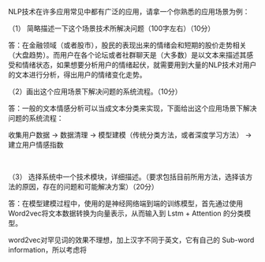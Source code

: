 NLP技术在许多应用常见中都有广泛的应用，请拿一个你熟悉的应用场景为例：

（1） 简略描述一下这个场景技术所解决问题（100字左右）（10分）

答：在金融领域（或者股市），股民的表现出来的情绪会和短期的股价走势相关（大盘趋势）。而用户在各个论坛或者社群聊天是（大多数）是以文本来描述其感受和情绪状态，如果想要分析用户的情绪起伏，就需要用到大量的NLP技术对用户的文本进行分析，得出用户的情绪变化走势。

（2）画出这个应用场景下解决问题的系统流程。（10分）

答：一般的文本情感分析可以当成文本分类来实现，下面给出这个应用场景下解决问题的系统流程：

收集用户数据 ->  数据清理 -> 模型建模（传统分类方法，或者深度学习方法） -> 建立用户情感指数

​						   

（3） 选择系统中一个技术模块，详细描述。（要求包括目前所用方法，选择该方法的原因，存在的问题和可能解决方案）（20分）

答：在模型建模过程中，使用的是神经网络端到端的训练模型，首先通过使用Word2vec将文本数据转换为向量表示，从而输入到 Lstm + Attention 的分类模型。

word2vec对罕见词的效果不理想，加上汉字不同于英文，它有自己的 Sub-word information，所以考虑将 

